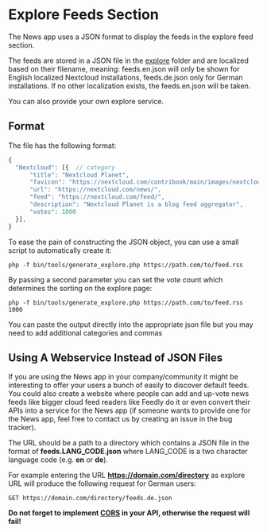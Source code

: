 # Explore Feeds Section

The News app uses a JSON format to display the feeds in the explore feed section.

The feeds are stored in a JSON file in the [explore](https://github.com/nextcloud/news/tree/master/lib/Explore/feeds) folder and are localized based on their filename, meaning: feeds.en.json will only be shown for English localized Nextcloud installations, feeds.de.json only for German installations. If no other localization exists, the feeds.en.json will be taken.

You can also provide your own explore service.

## Format

The file has the following format:
```js
{
  "Nextcloud": [{  // category
      "title": "Nextcloud Planet",
      "favicon": "https://nextcloud.com/contribook/main/images/nextcloud/100.png",
      "url": "https://nextcloud.com/news/",
      "feed": "https://nextcloud.com/feed/",
      "description": "Nextcloud Planet is a blog feed aggregator",
      "votes": 1000
  }],
}
```

To ease the pain of constructing the JSON object, you can use a small script to automatically create it:

    php -f bin/tools/generate_explore.php https://path.com/to/feed.rss

By passing a second parameter you can set the vote count which determines the sorting on the explore page:

    php -f bin/tools/generate_explore.php https://path.com/to/feed.rss 1000

You can paste the output directly into the appropriate json file but you may need to add additional categories and commas

## Using A Webservice Instead of JSON Files

If you are using the News app in your company/community it might be interesting to offer your users a bunch of easily to discover default feeds. You could also create a website where people can add and up-vote news feeds like bigger cloud feed readers like Feedly do it or even convert their APIs into a service for the News app  (if someone wants to provide one for the News app, feel free to contact us by creating an issue in the bug tracker).

The URL should be a path to a directory which contains a JSON file in the format of **feeds.LANG_CODE.json** where LANG_CODE is a two character language code (e.g. **en** or **de**).

For example entering the URL **https://domain.com/directory** as explore URL will produce the following request for German users:

    GET https://domain.com/directory/feeds.de.json


**Do not forget to implement [CORS](https://developer.mozilla.org/en-US/docs/Web/HTTP/Access_control_CORS) in your API, otherwise the request will fail!**